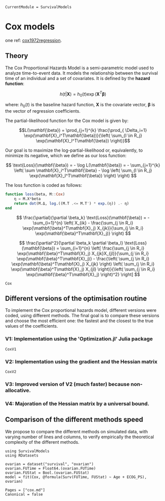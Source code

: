 ```@meta
CurrentModule = SurvivalModels
```

# Cox models

one ref: [cox1972regression](@cite).

## Theory

The Cox Proportional Hazards Model is a semi-parametric model used to analyze time-to-event data. It models the relationship between the survival time of an individual and a set of covariates. It is defined by the **hazard function**:

```math
h(t | \mathbf{X}) = h_0(t) \exp(\mathbf{X}^T\mathbf{\beta})
```
where:
$h_0(t)$ is the baseline hazard function, 
$\mathbf{X}$ is the covariate vector, 
$\mathbf{\beta}$ is the vector of regression coefficients.

The partial-likelihood function for the Cox model is given by:

```math
L(\mathbf{\beta}) = \prod_{j=1}^{k} \frac{\prod_{ \Delta_i=1} \exp(\mathbf{X}_i^T\mathbf{\beta})}{\left( \sum_{l \in R_j} \exp(\mathbf{X}_l^T\mathbf{\beta}) \right)}
```
Our goal is to maximize the log-partial-likelihood or, equivalently, to minimize its negative, which we define as our loss function:

```math

\text{Loss}(\mathbf{\beta}) = - \log L(\mathbf{\beta}) = - \sum_{j=1}^{k} \left( \sum \mathbf{X}_i^T\mathbf{\beta} - \log \left( \sum_{l \in R_j} \exp(\mathbf{X}_l^T\mathbf{\beta}) \right) \right)

```

The loss function is coded as follows: 

```julia
function loss(beta, M::Cox)
    η = M.X*beta
    return dot(M.Δ, log.((M.T .<= M.T') * exp.(η)) .- η)
end
```



```math

\frac{\partial}{\partial \beta_k} \text{Loss}(\mathbf{\beta}) = - \sum_{i=1}^{n} \left( X_{ik} - \frac{\sum_{j \in R_i} \exp(\mathbf{\beta}^T\mathbf{X}_j) X_{jk}}{\sum_{j \in R_i} \exp(\mathbf{\beta}^T\mathbf{X}_j)} \right)

```

```math

\frac{\partial^2}{\partial \beta_k \partial \beta_l} \text{Loss}(\mathbf{\beta}) = \sum_{i=1}^{n} \left[ \frac{\sum_{j \in R_i} \exp(\mathbf{\beta}^T\mathbf{X}_j) X_{jk}X_{jl}}{\sum_{j \in R_i} \exp(\mathbf{\beta}^T\mathbf{X}_j)} - \frac{\left( \sum_{j \in R_i} \exp(\mathbf{\beta}^T\mathbf{X}_j) X_{jk} \right) \left( \sum_{j \in R_i} \exp(\mathbf{\beta}^T\mathbf{X}_j) X_{jl} \right)}{\left( \sum_{j \in R_i} \exp(\mathbf{\beta}^T\mathbf{X}_j) \right)^2} \right]

```


```@docs
Cox
```

## Different versions of the optimisation routine

To implement the Cox proportional hazards model, different versions were coded, using different methods.
The final goal is to compare these versions and choose the most efficient one: the fastest and the closest to the true values
of the coefficients. 

### V1: Implementation using the 'Optimization.jl' Julia package 

```@docs
CoxV1
```

### V2: Implementation using the gradient and the Hessian matrix


```@docs
CoxV2
```

### V3: Improved version of V2 (much faster) because non-allocative.

### V4: Majoration of the Hessian matrix by a universal bound.


## Comparison of the different methods speed

We propose to compare the different methods on simulated data, with varying number of lines and columns, to verify empirically the theoretical complexity of the different methods. 

```@example 1
using SurvivalModels
using RDatasets

ovarian = dataset("survival", "ovarian")
ovarian.FUTime = Float64.(ovarian.FUTime)
ovarian.FUStat = Bool.(ovarian.FUStat)
model = fit(Cox, @formula(Surv(FUTime, FUStat) ~ Age + ECOG_PS), ovarian)
```



```@bibliography
Pages = ["cox.md"]
Canonical = false
```